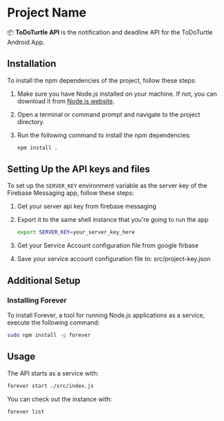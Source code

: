 # Project Name

📦 **ToDoTurtle API** is the notification and deadline API for the ToDoTurtle Android App.

## Installation

To install the npm dependencies of the project, follow these steps:

1. Make sure you have Node.js installed on your machine. If not, you can download it from [Node.js website](https://nodejs.org).

2. Open a terminal or command prompt and navigate to the project directory.

3. Run the following command to install the npm dependencies:

   ```bash
   npm install .
   ```

## Setting Up the API keys and files

To set up the `SERVER_KEY` environment variable as the server key of the Firebase Messaging app, follow these steps:

1. Get your server api key from firebase messaging

2. Export it to the same shell instance that you're going to run the app

   ```bash
   export SERVER_KEY=your_server_key_here
   ```

3. Get your Service Account configuration file from google firbase

4. Save your service account configuration file to: src/project-key.json

## Additional Setup

### Installing Forever

To install Forever, a tool for running Node.js applications as a service, execute the following command:

```bash
sudo npm install -g forever
```

## Usage

The API starts as a service with:

```bash
forever start ./src/index.js
```

You can check out the instance with:

```bash
forever list
```
